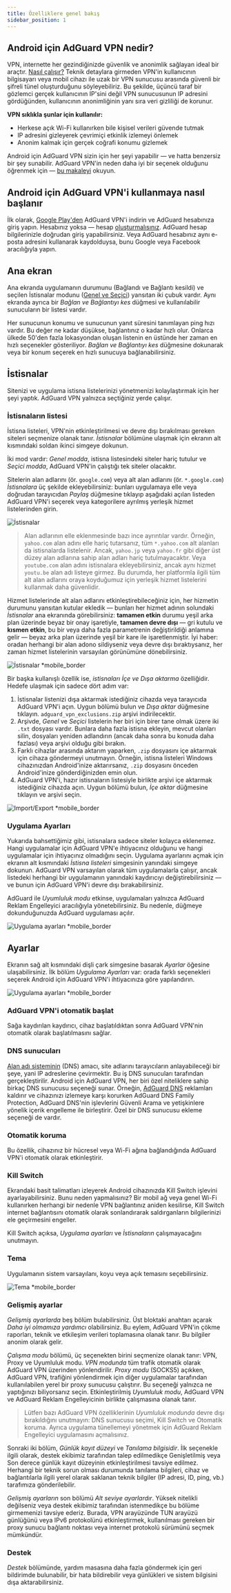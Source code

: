 ```yaml
---
title: Özelliklere genel bakış
sidebar_position: 1
---
```


## Android için AdGuard VPN nedir?

VPN, internette her gezindiğinizde güvenlik ve anonimlik sağlayan ideal bir araçtır. [Nasıl çalışır?](/general/how-vpn-works.md) Teknik detaylara girmeden VPN'in kullanıcının bilgisayarı veya mobil cihazı ile uzak bir VPN sunucusu arasında güvenli bir şifreli tünel oluşturduğunu söyleyebiliriz. Bu şekilde, üçüncü taraf bir gözlemci gerçek kullanıcının IP'sini değil VPN sunucusunun IP adresini gördüğünden, kullanıcının anonimliğinin yanı sıra veri gizliliği de korunur.

**VPN sıklıkla şunlar için kullanılır:**

- Herkese açık Wi-Fi kullanırken bile kişisel verileri güvende tutmak
- IP adresini gizleyerek çevrimiçi etkinlik izlemeyi önlemek
- Anonim kalmak için gerçek coğrafi konumu gizlemek

Android için AdGuard VPN sizin için her şeyi yapabilir — ve hatta benzersiz bir şey sunabilir. AdGuard VPN'in neden daha iyi bir seçenek olduğunu öğrenmek için — [bu makaleyi](/general/why-adguard-vpn.md) okuyun.

## Android için AdGuard VPN'i kullanmaya nasıl başlanır

İlk olarak, [Google Play'den](https://play.google.com/store/apps/details?id=com.adguard.vpn) AdGuard VPN'i indirin ve AdGuard hesabınıza giriş yapın. Hesabınız yoksa — hesap [oluşturmalısınız](https://auth.adguard.com/login.html). AdGuard hesap bilgilerinizle doğrudan giriş yapabilirsiniz. Veya AdGuard hesabınız aynı e-posta adresini kullanarak kaydolduysa, bunu Google veya Facebook aracılığıyla yapın.

## Ana ekran

Ana ekranda uygulamanın durumunu (Bağlandı ve Bağlantı kesildi) ve seçilen İstisnalar modunu ([Genel ve Seçici](#lists-of-exclusions)) yansıtan iki çubuk vardır. Aynı ekranda ayrıca bir *Bağlan ve Bağlantıyı kes* düğmesi ve kullanılabilir sunucuların bir listesi vardır.

Her sunucunun konumu ve sunucunun yanıt süresini tanımlayan ping hızı vardır. Bu değer ne kadar düşükse, bağlantınız o kadar hızlı olur. Onlarca ülkede 50'den fazla lokasyondan oluşan listenin en üstünde her zaman en hızlı seçenekler gösteriliyor. *Bağlan ve Bağlantıyı kes* düğmesine dokunarak veya bir konum seçerek en hızlı sunucuya bağlanabilirsiniz.

## İstisnalar

Sitenizi ve uygulama istisna listelerinizi yönetmenizi kolaylaştırmak için her şeyi yaptık. AdGuard VPN yalnızca seçtiğiniz yerde çalışır.

### İstisnaların listesi

İstisna listeleri, VPN'nin etkinleştirilmesi ve devre dışı bırakılması gereken siteleri seçmenize olanak tanır. *İstisnalar* bölümüne ulaşmak için ekranın alt kısmındaki soldan ikinci simgeye dokunun.

İki mod vardır: *Genel modda*, istisna listesindeki siteler hariç tutulur ve *Seçici modda*, AdGuard VPN'in çalıştığı tek siteler olacaktır.

Sitelerin alan adlarını (ör. `google.com`) veya alt alan adlarını (ör. `*.google.com`) *İstisnalara* üç şekilde ekleyebilirsiniz: bunları uygulamaya elle veya doğrudan tarayıcıdan *Paylaş* düğmesine tıklayıp aşağıdaki açılan listeden AdGuard VPN'i seçerek veya kategorilere ayrılmış yerleşik hizmet listelerinden girin.

![İstisnalar](https://cdn.adguardvpn.com/public/Adguard/kb/VPN/Screenshots/add_site_android.jpg)
> Alan adlarının elle eklenmesinde bazı ince ayrıntılar vardır. Örneğin, `yahoo.com` alan adını elle hariç tutarsanız, tüm `*.yahoo.com` alt alanları da istisnalarda listelenir. Ancak, `yahoo.jp` veya `yahoo.fr` gibi diğer üst düzey alan adlarına sahip alan adları hariç tutulmayacaktır. Veya `youtube.com` alan adını istisnalara ekleyebilirsiniz, ancak aynı hizmet `youtu.be` alan adı listeye girmez. Bu durumda, her platformla ilgili tüm alt alan adlarını oraya koyduğumuz için yerleşik hizmet listelerini kullanmak daha güvenlidir.

Hizmet listelerinde alt alan adlarını etkinleştirebileceğiniz için, her hizmetin durumunu yansıtan kutular ekledik — bunları her hizmet adının solundaki *İstisnalar* ana ekranında görebilirsiniz: **tamamen etkin** durumu yeşil arka plan üzerinde beyaz bir onay işaretiyle, **tamamen devre dışı** — gri kutulu ve **kısmen etkin**, bu bir veya daha fazla parametrenin değiştirildiği anlamına gelir — beyaz arka plan üzerinde yeşil bir kare ile işaretlenmiştir. İyi haber: oradan herhangi bir alan adono sildiyseniz veya devre dışı bıraktıysanız, her zaman hizmet listelerinin varsayılan görünümüne dönebilirsiniz.

![İstisnalar *mobile_border](https://cdn.adguardvpn.com/content/kb/vpn/android/statuses.png)

Bir başka kullanışlı özellik ise, *istisnaları İçe ve Dışa aktarma* özelliğidir. Hedefe ulaşmak için sadece dört adım var:

1. İstisnalar listenizi dışa aktarmak istediğiniz cihazda veya tarayıcıda AdGuard VPN'i açın. Uygun bölümü bulun ve *Dışa aktar* düğmesine tıklayın. `adguard_vpn_exclusions.zip` arşivi indirilecektir.
2. Arşivde, *Genel* ve *Seçici* listelerin her biri için birer tane olmak üzere iki `.txt` dosyası vardır. Bunlara daha fazla istisna ekleyin, mevcut olanları silin, dosyaları yeniden adlandırın (ancak daha sonra bu konuda daha fazlası) veya arşivi olduğu gibi bırakın.
3. Farklı cihazlar arasında aktarım yaparken, `.zip` dosyasını içe aktarmak için cihaza göndermeyi unutmayın. Örneğin, istisna listeleri Windows cihazınızdan Android'inize aktarırsanız, `.zip` dosyasını önceden Android'inize gönderdiğinizden emin olun.
4. AdGuard VPN'i, hazır istisnaların listesiyle birlikte arşivi içe aktarmak istediğiniz cihazda açın. Uygun bölümü bulun, *İçe aktar* düğmesine tıklayın ve arşivi seçin.

![Import/Export *mobile_border](https://cdn.adguardvpn.com/content/kb/vpn/android/imp-exp.png)

### Uygulama Ayarları

Yukarıda bahsettiğimiz gibi, istisnalara sadece siteler kolayca eklenemez. Hangi uygulamalar için AdGuard VPN'e ihtiyacınız olduğunu ve hangi uygulamalar için ihtiyacınız olmadığını seçin. Uygulama ayarlarını açmak için ekranın alt kısmındaki *İstisna listeleri* simgesinin yanındaki simgeye dokunun. AdGuard VPN varsayılan olarak tüm uygulamalarla çalışır, ancak listedeki herhangi bir uygulamanın yanındaki kaydırıcıyı değiştirebilirsiniz — ve bunun için AdGuard VPN'i devre dışı bırakabilirsiniz.

AdGuard ile *Uyumluluk modu* etkinse, uygulamaları yalnızca AdGuard Reklam Engelleyici aracılığıyla yönetebilirsiniz. Bu nedenle, düğmeye dokunduğunuzda AdGuard uygulaması açılır.

![Uygulama ayarları *mobile_border](https://cdn.adguardvpn.com/content/kb/vpn/android/apps_settings.png)

## Ayarlar

Ekranın sağ alt kısmındaki dişli çark simgesine basarak *Ayarlar* öğesine ulaşabilirsiniz. İlk bölüm *Uygulama Ayarları* var: orada farklı seçenekleri seçerek Android için AdGuard VPN'i ihtiyacınıza göre yapılandırın.

![Uygulama ayarları *mobile_border](https://cdn.adguardvpn.com/content/kb/vpn/android/app_settings.png)

### AdGuard VPN'i otomatik başlat

Sağa kaydırılan kaydırıcı, cihaz başlatıldıktan sonra AdGuard VPN'nin otomatik olarak başlatılmasını sağlar.

### DNS sunucuları

[Alan adı sisteminin](https://adguard-dns.io/kb/general/dns-filtering/#what-is-dns) (DNS) amacı, site adlarını tarayıcıların anlayabileceği bir şeye, yani IP adreslerine çevirmektir. Bu iş DNS sunucuları tarafından gerçekleştirilir. Android için AdGuard VPN, her biri özel niteliklere sahip birkaç DNS sunucusu seçeneği sunar. Örneğin, [AdGuard DNS](https://adguard-dns.io/kb/) reklamları kaldırır ve cihazınızı izlemeye karşı korurken AdGuard DNS Family Protection, AdGuard DNS'nin işlevlerini Güvenli Arama ve yetişkinlere yönelik içerik engelleme ile birleştirir. Özel bir DNS sunucusu ekleme seçeneği de vardır.

### Otomatik koruma

Bu özellik, cihazınız bir hücresel veya Wi-Fi ağına bağlandığında AdGuard VPN'i otomatik olarak etkinleştirir.

### Kill Switch

Ekrandaki basit talimatları izleyerek Android cihazınızda Kill Switch işlevini ayarlayabilirsiniz. Bunu neden yapmalısınız? Bir mobil ağ veya genel Wi-Fi kullanırken herhangi bir nedenle VPN bağlantınız aniden kesilirse, Kill Switch internet bağlantısını otomatik olarak sonlandırarak saldırganların bilgilerinizi ele geçirmesini engeller.

Kill Switch açıksa, *Uygulama ayarları* ve *İstisnaların* çalışmayacağını unutmayın.

### Tema

Uygulamanın sistem varsayılanı, koyu veya açık temasını seçebilirsiniz.

![Tema *mobile_border](https://cdn.adguardvpn.com/content/kb/vpn/android/theme-light-dark.png)

### Gelişmiş ayarlar

*Gelişmiş ayarlarda* beş bölüm bulabilirsiniz. Üst bloktaki anahtarı açarak *Daha iyi olmamıza yardımcı* olabilirsiniz. Bu eylem, AdGuard VPN'in çökme raporları, teknik ve etkileşim verileri toplamasına olanak tanır. Bu bilgiler anonim olarak gelir.

*Çalışma modu* bölümü, üç seçenekten birini seçmenize olanak tanır: VPN, Proxy ve Uyumluluk modu. *VPN modunda* tüm trafik otomatik olarak AdGuard VPN üzerinden yönlendirilir. *Proxy modu* (SOCKS5) açıkken, AdGuard VPN, trafiğini yönlendirmek için diğer uygulamalar tarafından kullanılabilen yerel bir proxy sunucusu çalıştırır. Bu seçeneği yalnızca ne yaptığınızı biliyorsanız seçin. Etkinleştirilmiş *Uyumluluk modu*, AdGuard VPN ve AdGuard Reklam Engelleyicinin birlikte çalışmasına olanak tanır.

> Lütfen bazı AdGuard VPN özelliklerinin *Uyumluluk modunda* devre dışı bırakıldığını unutmayın: DNS sunucusu seçimi, Kill Switch ve Otomatik koruma. Ayrıca uygulama tünellemeyi yönetmek için AdGuard Reklam Engelleyici uygulamasını açmalısınız.

Sonraki iki bölüm, *Günlük kayıt düzeyi* ve *Tanılama bilgisidir*. İlk seçenekle ilgili olarak, destek ekibimiz tarafından talep edilmedikçe Genişletilmiş veya Son derece günlük kayıt düzeyinin etkinleştirilmesi tavsiye edilmez. Herhangi bir teknik sorun olması durumunda tanılama bilgileri, cihaz ve bağlantılarla ilgili yerel olarak saklanan teknik bilgiler (IP adresi, ID, ping, vb.) tarafımıza gönderilebilir.

*Gelişmiş ayarların* son bölümü *Alt seviye ayarlardır*. Yüksek nitelikli değilseniz veya destek ekibimiz tarafından istenmedikçe bu bölüme girmemenizi tavsiye ederiz. Burada, VPN arayüzünde TUN arayüzü günlüğünü veya IPv6 protokolünü etkinleştirmek, kullanılması gereken bir proxy sunucu bağlantı noktası veya internet protokolü sürümünü seçmek mümkündür.

### Destek

*Destek* bölümünde, yardım masasına daha fazla göndermek için geri bildirimde bulunabilir, bir hata bildirebilir veya günlükleri ve sistem bilgisini dışa aktarabilirsiniz.
